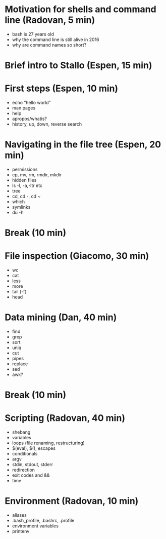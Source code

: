 # Motivation for shells and command line (Radovan, 5 min)

- bash is 27 years old 
- why the command line is still alive in 2016
- why are command names so short?

# Brief intro to Stallo (Espen, 15 min)

# First steps (Espen, 10 min)

- echo “hello world”
- man pages
- help
- apropos/whatis?
- history, up, down, reverse search

# Navigating in the file tree (Espen, 20 min)

- permissions
- cp, mv, rm, rmdir, mkdir
- hidden files
- ls -l, -a,-ltr etc
- tree
- cd, cd -, cd ~
- which
- symlinks
- du -h

# Break (10 min)

# File inspection (Giacomo, 30 min)

- wc
- cat
- less
- more
- tail (-f)
- head

# Data mining (Dan, 40 min)

- find
- grep
- sort
- uniq
- cut
- pipes
- replace
- sed
- awk?

# Break (10 min)

# Scripting (Radovan, 40 min)

- shebang
- variables
- loops (file renaming, restructuring)
- $(eval), $(), escapes
- conditionals
- argv
- stdin, stdout, stderr
- redirection
- exit codes and &&
- time

# Environment (Radovan, 10 min)

- aliases
- .bash_profile, .bashrc, .profile
- environment variables
- printenv
